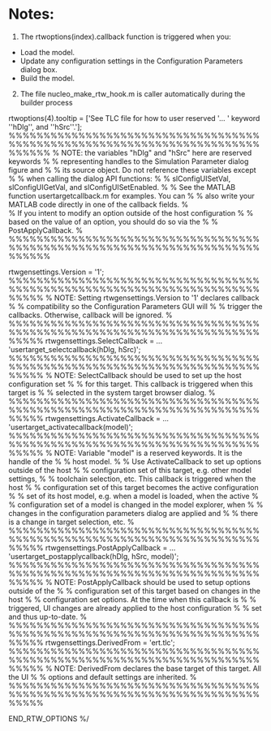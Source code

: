 # Notes:
1. The rtwoptions(index).callback function is triggered when you:
  - Load the model.
  - Update any configuration settings in the Configuration Parameters dialog box.
  - Build the model.

2. The file nucleo_make_rtw_hook.m is caller automatically during the builder process


  rtwoptions(4).tooltip       = ['See TLC file for how to user reserved '...
    ' keyword ''hDlg'', and ''hSrc''.'];
  %%%%%%%%%%%%%%%%%%%%%%%%%%%%%%%%%%%%%%%%%%%%%%%%%%%%%%%%%%%%%%%%%%%%%%%%%%%%%%
  % NOTE: the variables "hDlg" and "hSrc" here are reserved keywords 	       %
  %       representing handles to the Simulation Parameter dialog figure and   %
  %       its source object.  Do not reference these variables  except         %
  %       when calling the dialog API functions:                               %
  %       slConfigUISetVal, slConfigUIGetVal, and slConfigUISetEnabled.        %
  %       See the MATLAB function  usertargetcallback.m for examples. You can  %
  %       also write your MATLAB code directly in one of the callback fields.  %    
  %       If you intent to modify an option outside of the host configuration  %
  %       based on the value of an option, you should do so via the            %
  %       PostApplyCallback.                                                   %
  %%%%%%%%%%%%%%%%%%%%%%%%%%%%%%%%%%%%%%%%%%%%%%%%%%%%%%%%%%%%%%%%%%%%%%%%%%%%%%

 
  rtwgensettings.Version        = '1';
  %%%%%%%%%%%%%%%%%%%%%%%%%%%%%%%%%%%%%%%%%%%%%%%%%%%%%%%%%%%%%%%%%%%%%%%%%%%%%
  % NOTE: Setting rtwgensettings.Version to '1' declares callback             %
  %       compatibility so the Configuration Parameters GUI will              %
  %       trigger the callbacks.  Otherwise, callback will be ignored.        %
  %%%%%%%%%%%%%%%%%%%%%%%%%%%%%%%%%%%%%%%%%%%%%%%%%%%%%%%%%%%%%%%%%%%%%%%%%%%%%
  rtwgensettings.SelectCallback = ...
    'usertarget_selectcallback(hDlg, hSrc)';
  %%%%%%%%%%%%%%%%%%%%%%%%%%%%%%%%%%%%%%%%%%%%%%%%%%%%%%%%%%%%%%%%%%%%%%%%%%%%%
  % NOTE: SelectCallback should be used to set up the host configuration set  %
  %       for this target.  This callback is triggered when this target is    %
  %       selected in the system target browser dialog.                       %
  %%%%%%%%%%%%%%%%%%%%%%%%%%%%%%%%%%%%%%%%%%%%%%%%%%%%%%%%%%%%%%%%%%%%%%%%%%%%%
  rtwgensettings.ActivateCallback = ...
    'usertarget_activatecallback(model)';
  %%%%%%%%%%%%%%%%%%%%%%%%%%%%%%%%%%%%%%%%%%%%%%%%%%%%%%%%%%%%%%%%%%%%%%%%%%%%%
  % NOTE: Variable "model" is a reserved keywords.  It is the handle of the   %
  %       host model.                                                         %
  %       Use ActivateCallback to set up options outside of the host          %
  %       configuration set of this target, e.g. other model settings,        %
  %       toolchain selection, etc.  This callback is triggered when the host %
  %       configuration set of this target becomes the active configuration   %
  %       set of its host model, e.g. when a model is loaded, when the active %
  %       configuration set of a model is changed in the model explorer, when %
  %       changes in the configuration parameters dialog are applied and      %
  %       there is a change in target selection, etc.                         %
  %%%%%%%%%%%%%%%%%%%%%%%%%%%%%%%%%%%%%%%%%%%%%%%%%%%%%%%%%%%%%%%%%%%%%%%%%%%%%
  rtwgensettings.PostApplyCallback = ...
    'usertarget_postapplycallback(hDlg, hSrc, model)';
  %%%%%%%%%%%%%%%%%%%%%%%%%%%%%%%%%%%%%%%%%%%%%%%%%%%%%%%%%%%%%%%%%%%%%%%%%%%%%
  % NOTE: PostApplyCallback should be used to setup options outside of the    %
  %       configuration set of this target based on changes in the host       %
  %       configuration set options.  At the time when this callback is       %
  %       triggered, UI changes are already applied to the host configuration %
  %       set and thus up-to-date.                                            %
  %%%%%%%%%%%%%%%%%%%%%%%%%%%%%%%%%%%%%%%%%%%%%%%%%%%%%%%%%%%%%%%%%%%%%%%%%%%%%
  rtwgensettings.DerivedFrom = 'ert.tlc';
  %%%%%%%%%%%%%%%%%%%%%%%%%%%%%%%%%%%%%%%%%%%%%%%%%%%%%%%%%%%%%%%%%%%%%%%%%%%%%
  % NOTE: DerivedFrom declares the base target of this target. All the UI     %
  %       options and default settings are inherited.                         %
  %%%%%%%%%%%%%%%%%%%%%%%%%%%%%%%%%%%%%%%%%%%%%%%%%%%%%%%%%%%%%%%%%%%%%%%%%%%%%
  
  END_RTW_OPTIONS
 %/


